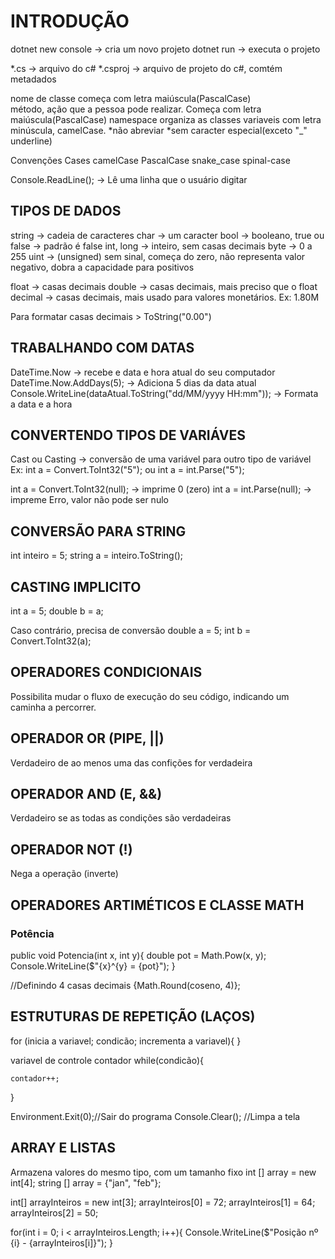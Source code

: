 # INTRODUÇÃO

dotnet new console -> cria um novo projeto
dotnet run -> executa o projeto

*.cs -> arquivo do c#
*.csproj -> arquivo de projeto do c#, comtém metadados

nome de classe começa com letra maiúscula(PascalCase)	
método, ação que a pessoa pode realizar. Começa com letra maiúscula(PascalCase)
namespace organiza as classes
variaveis com letra minúscula, camelCase.
	*não abreviar
	*sem caracter especial(exceto "_" underline)


Convenções Cases
camelCase
PascalCase
snake_case
spinal-case


Console.ReadLine(); -> Lê uma linha que o usuário digitar

## TIPOS DE DADOS

string -> cadeia de caracteres
char -> um caracter
bool -> booleano, true ou false -> padrão é false
int, long -> inteiro, sem casas decimais
byte -> 0 a 255
uint -> (unsigned) sem sinal, começa do zero, não representa valor negativo, dobra a capacidade para positivos

float -> casas decimais
double -> casas decimais, mais preciso que o float
decimal -> casas decimais, mais usado para valores monetários. Ex: 1.80M

Para formatar casas decimais > ToString("0.00")

## TRABALHANDO COM DATAS
DateTime.Now -> recebe e data e hora atual do seu computador
DateTime.Now.AddDays(5); -> Adiciona 5 dias da data atual
Console.WriteLine(dataAtual.ToString("dd/MM/yyyy HH:mm")); -> Formata a data e a hora


## CONVERTENDO TIPOS DE VARIÁVES
Cast ou Casting -> conversão de uma variável para outro tipo de variável
Ex:
int a = Convert.ToInt32("5"); ou int a = int.Parse("5");

int a = Convert.ToInt32(null); -> imprime 0 (zero)
int a = int.Parse(null); -> impreme Erro, valor não pode ser nulo


## CONVERSÃO PARA STRING
int inteiro = 5;
string a = inteiro.ToString();

## CASTING IMPLICITO
int a = 5;
double b = a;


Caso contrário, precisa de conversão
double a = 5;
int b = Convert.ToInt32(a);

## OPERADORES CONDICIONAIS
Possibilita mudar o fluxo de execução do seu código, indicando um caminha a percorrer.

## OPERADOR OR (PIPE, ||)
Verdadeiro de ao menos uma das confições for verdadeira

## OPERADOR AND (E, &&)
Verdadeiro se as todas as condições são verdadeiras

## OPERADOR NOT (!) 
Nega a operação (inverte)

## OPERADORES ARTIMÉTICOS E CLASSE MATH
### Potência
public void Potencia(int x, int y){
            double pot = Math.Pow(x, y);
            Console.WriteLine($"{x}^{y} = {pot}");
        }

//Definindo 4 casas decimais
{Math.Round(coseno, 4)};

## ESTRUTURAS DE REPETIÇÃO (LAÇOS)
for (inicia a variavel; condicão; incrementa a variavel){
}

variavel de controle
contador
while(condicão){

	contador++;
}

Environment.Exit(0);//Sair do programa
Console.Clear(); //Limpa a tela

## ARRAY E LISTAS
Armazena valores do mesmo tipo, com um tamanho fixo
int [] array = new int[4];
string [] array = {"jan", "feb"};

int[] arrayInteiros = new int[3];
arrayInteiros[0] = 72;
arrayInteiros[1] = 64;
arrayInteiros[2] = 50;

for(int i = 0; i < arrayInteiros.Length; i++){
    Console.WriteLine($"Posição nº {i} - {arrayInteiros[i]}");
}


